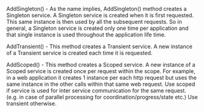 AddSingleton() - As the name implies, AddSingleton() method creates a Singleton service. A Singleton service is created when it is first requested. This same instance is then used by all the subsequent requests. So in general, a Singleton service is created only one time per application and that single instance is used throughout the application life time.

AddTransient() - This method creates a Transient service. A new instance of a Transient service is created each time it is requested.

AddScoped() - This method creates a Scoped service. A new instance of a Scoped service is created once per request within the scope. For example, in a web application it creates 1 instance per each http request but uses the same instance in the other calls within that same web request.
Use scoped if service is used for inter service communication for the same request. (e.g. in case of parallel processing for coordination/progress/state etc.)
Use transient otherwise.
